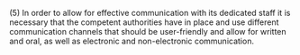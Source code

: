(5) In order to allow for effective communication with its dedicated staff it is necessary that the competent authorities have in place and use different communication channels that should be user-friendly and allow for written and oral, as well as electronic and non-electronic communication.